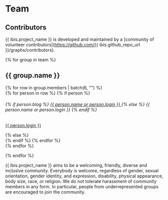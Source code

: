 # Team

## Contributors

{{ ibis.project_name }} is developed and maintained by a
[community of volunteer contributors](https://github.com/{{ ibis.github_repo_url }}/graphs/contributors).


{% for group in team %}

## {{ group.name }}

<div class="row maintainers">
    {% for row in group.members | batch(6, "") %}
        <div class="card-group maintainers">
            {% for person in row %}
                {% if person %}
                    <div class="card">
                        <img class="card-img-top" alt="" src="{{ person.avatar_url }}"/>
                        <div class="card-body">
                            <h6 class="card-title">
                                {% if person.blog %}
                                    <a href="{{ person.blog }}">
                                        {{ person.name or person.login }}
                                    </a>
                                {% else %}
                                    {{ person.name or person.login }}
                                {% endif %}
                            </h6>
                            <p class="card-text small"><a href="{{ person.html_url }}">{{ person.login }}</a></p>
                        </div>
                    </div>
                {% else %}
                    <div class="card border-0"></div>
                {% endif %}
            {% endfor %}
        </div>
    {% endfor %}
</div>

{% endfor %}

{{ ibis.project_name }} aims to be a welcoming, friendly, diverse and inclusive community.
Everybody is welcome, regardless of gender, sexual orientation, gender identity,
and expression, disability, physical appearance, body size, race, or religion.
We do not tolerate harassment of community members in any form.
In particular, people from underrepresented groups are encouraged to join the community.

